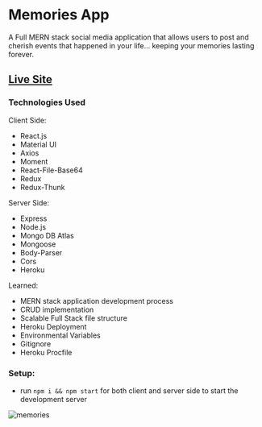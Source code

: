 # Memories App 

A Full MERN stack social media application that allows users to post and cherish events that happened in your life... keeping your memories lasting forever. 

## [Live Site](https://memories-app-tk.netlify.app/)

### Technologies Used
Client Side: 
+ React.js 
+ Material UI 
+ Axios 
+ Moment
+ React-File-Base64 
+ Redux
+ Redux-Thunk

Server Side: 
+ Express
+ Node.js 
+ Mongo DB Atlas 
+ Mongoose 
+ Body-Parser 
+ Cors 
+ Heroku 

Learned: 
+ MERN stack application development process
+ CRUD implementation 
+ Scalable Full Stack file structure 
+ Heroku Deployment  
+ Environmental Variables 
+ Gitignore 
+ Heroku Procfile 

### Setup:
- run ```npm i && npm start``` for both client and server side to start the development server

![memories](https://user-images.githubusercontent.com/68490255/138770147-08faf0e2-9fba-4b10-91f2-e991c0aec863.jpg)


